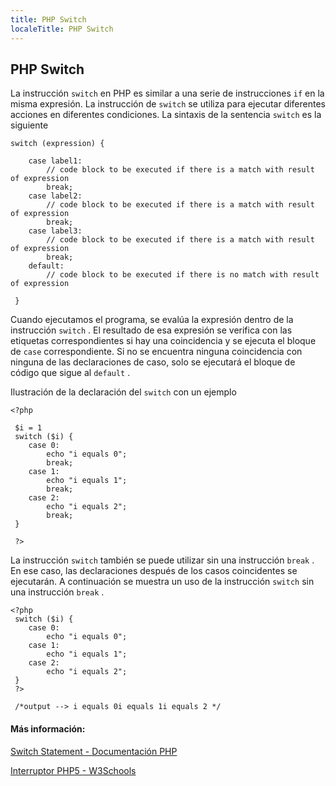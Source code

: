 ```yaml
---
title: PHP Switch
localeTitle: PHP Switch
---
```

## PHP Switch

La instrucción `switch` en PHP es similar a una serie de instrucciones `if` en la misma expresión. La instrucción de `switch` se utiliza para ejecutar diferentes acciones en diferentes condiciones. La sintaxis de la sentencia `switch` es la siguiente
```
switch (expression) { 
 
    case label1: 
        // code block to be executed if there is a match with result of expression 
        break; 
    case label2: 
        // code block to be executed if there is a match with result of expression 
        break; 
    case label3: 
        // code block to be executed if there is a match with result of expression 
        break; 
    default: 
        // code block to be executed if there is no match with result of expression 
 
 } 
```

Cuando ejecutamos el programa, se evalúa la expresión dentro de la instrucción `switch` . El resultado de esa expresión se verifica con las etiquetas correspondientes si hay una coincidencia y se ejecuta el bloque de `case` correspondiente. Si no se encuentra ninguna coincidencia con ninguna de las declaraciones de caso, solo se ejecutará el bloque de código que sigue al `default` .

Ilustración de la declaración del `switch` con un ejemplo
```
<?php 
 
 $i = 1 
 switch ($i) { 
    case 0: 
        echo "i equals 0"; 
        break; 
    case 1: 
        echo "i equals 1"; 
        break; 
    case 2: 
        echo "i equals 2"; 
        break; 
 } 
 
 ?> 
```

La instrucción `switch` también se puede utilizar sin una instrucción `break` . En ese caso, las declaraciones después de los casos coincidentes se ejecutarán. A continuación se muestra un uso de la instrucción `switch` sin una instrucción `break` .
```
<?php 
 switch ($i) { 
    case 0: 
        echo "i equals 0"; 
    case 1: 
        echo "i equals 1"; 
    case 2: 
        echo "i equals 2"; 
 } 
 ?> 
 
 /*output --> i equals 0i equals 1i equals 2 */ 
```

#### Más información:

[Switch Statement - Documentación PHP](http://php.net/manual/en/control-structures.switch.php)

[Interruptor PHP5 - W3Schools](https://www.w3schools.com/php/php_switch.asp)